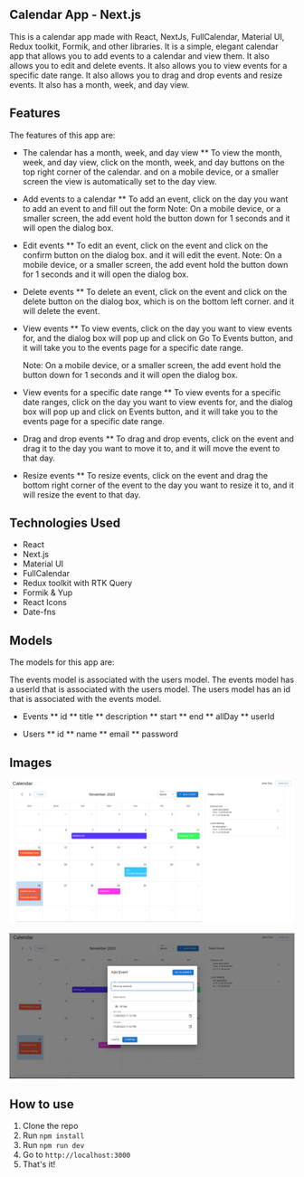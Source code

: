 ## Calendar App - Next.js

This is a calendar app made with React, NextJs, FullCalendar, Material UI, Redux toolkit, Formik, and other libraries. It is a simple, elegant calendar app that allows you to add events to a calendar and view them. It also allows you to edit and delete events. It also allows you to view events for a specific date range. It also allows you to drag and drop events and resize events. It also has a month, week, and day view.

## Features

The features of this app are:

- The calendar has a month, week, and day view
  \*\* To view the month, week, and day view, click on the month, week, and day buttons on the top right corner of the calendar. and on a mobile device, or a smaller screen the view is automatically set to the day view.

- Add events to a calendar
  \*\* To add an event, click on the day you want to add an event to and fill out the form
  Note: On a mobile device, or a smaller screen, the add event hold the button down for 1 seconds and it will open the dialog box.

- Edit events
  \*\* To edit an event, click on the event and click on the confirm button on the dialog box. and it will edit the event.
  Note: On a mobile device, or a smaller screen, the add event hold the button down for 1 seconds and it will open the dialog box.

- Delete events
  \*\* To delete an event, click on the event and click on the delete button on the dialog box, which is on the bottom left corner. and it will delete the event.

- View events
  \*\* To view events, click on the day you want to view events for, and the dialog box will pop up and click on Go To Events button, and it will take you to the events page for a specific date range.

  Note: On a mobile device, or a smaller screen, the add event hold the button down for 1 seconds and it will open the dialog box.

- View events for a specific date range
  \*\* To view events for a specific date ranges, click on the day you want to view events for, and the dialog box will pop up and click on Events button, and it will take you to the events page for a specific date range.

- Drag and drop events
  \*\* To drag and drop events, click on the event and drag it to the day you want to move it to, and it will move the event to that day.

- Resize events
  \*\* To resize events, click on the event and drag the bottom right corner of the event to the day you want to resize it to, and it will resize the event to that day.

## Technologies Used

- React
- Next.js
- Material UI
- FullCalendar
- Redux toolkit with RTK Query
- Formik & Yup
- React Icons
- Date-fns

## Models

The models for this app are:

The events model is associated with the users model. The events model has a userId that is associated with the users model. The users model has an id that is associated with the events model.

- Events
  \*\* id
  \*\* title
  \*\* description
  \*\* start
  \*\* end
  \*\* allDay
  \*\* userId

- Users
  \*\* id
  \*\* name
  \*\* email
  \*\* password

## Images

![Calendar App](./calender-app.png)

![Calendar App](./calendar-app-modal.png)

## How to use

1. Clone the repo
2. Run `npm install`
3. Run `npm run dev`
4. Go to `http://localhost:3000`
5. That's it!
